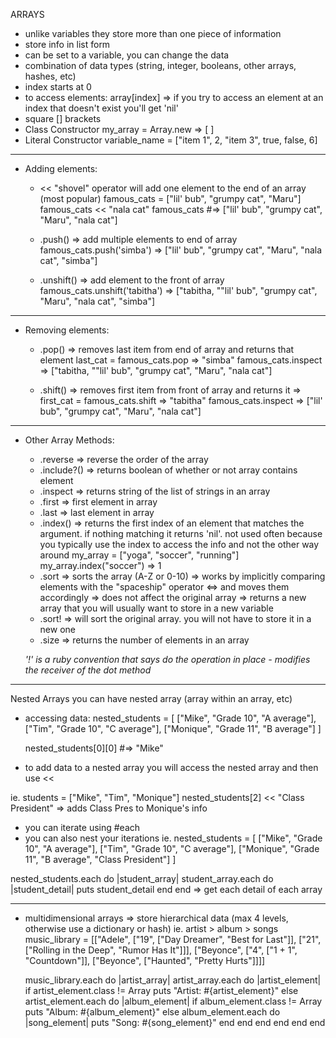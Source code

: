 ARRAYS

- unlike variables they store more than one piece of information
- store info in list form
- can be set to a variable, you can change the data
- combination of data types (string, integer, booleans, other arrays, hashes, etc)
- index starts at 0
- to access elements: array[index]
  => if you try to access an element at an index that doesn't exist you'll get 'nil'
- square [] brackets
- Class Constructor
  my_array = Array.new => [ ]
- Literal Constructor
  variable_name = ["item 1", 2, "item 3", true, false, 6]

----
- Adding elements:
  + << "shovel" operator will add one element to the end of an array (most popular)
    famous_cats = ["lil' bub", "grumpy cat", "Maru"]
    famous_cats << "nala cat"
    famous_cats #=> ["lil' bub", "grumpy cat", "Maru", "nala cat"]

  + .push() => add multiple elements to end of array
    famous_cats.push('simba')
      => ["lil' bub", "grumpy cat", "Maru", "nala cat", "simba"]

  + .unshift() => add element to the front of array
    famous_cats.unshift('tabitha')
      => ["tabitha, ""lil' bub", "grumpy cat", "Maru", "nala cat", "simba"]
---
- Removing elements:
  + .pop() => removes last item from end of array and returns that element
    last_cat = famous_cats.pop => "simba"
    famous_cats.inspect => ["tabitha, ""lil' bub", "grumpy cat", "Maru", "nala cat"]

  + .shift() => removes first item from front of array and returns it
    => first_cat = famous_cats.shift => "tabitha"
    famous_cats.inspect => ["lil' bub", "grumpy cat", "Maru", "nala cat"]
----
- Other Array Methods:
  + .reverse => reverse the order of the array
  + .include?() => returns boolean of whether or not array contains element
  + .inspect => returns string of the list of strings in an array
  + .first => first element in array
  + .last => last element in array
  + .index() => returns the first index of an element that matches the argument. if nothing matching it returns 'nil'. not used often because you typically use the index to access the info and not the other way around
    my_array = ["yoga", "soccer", "running"]
    my_array.index("soccer") => 1
  + .sort => sorts the array (A-Z or 0-10)
    => works by implicitly comparing elements with the "spaceship" operator <=> and moves them accordingly
    => does not affect the original array
    => returns a new array that you will usually want to store in a new variable
  + .sort! => will sort the original array. you will not have to store it in a new one
  + .size => returns the number of elements in an array 

  *'!' is a ruby convention that says do the operation in place - modifies the receiver of the dot method*
----

Nested Arrays
you can have nested array (array within an array, etc)
  - accessing data:
      nested_students = [
        ["Mike", "Grade 10", "A average"],
        ["Tim", "Grade 10", "C average"],
        ["Monique", "Grade 11", "B average"]
        ]

      nested_students[0][0] #=> "Mike"
- to add data to a nested array you will access the nested array and then use <<

ie.
students = ["Mike", "Tim", "Monique"]
nested_students[2] << "Class President"
  => adds Class Pres to Monique's info
- you can iterate using #each
- you can also nest your iterations
ie.
nested_students = [
["Mike", "Grade 10", "A average"],
["Tim", "Grade 10", "C average"],
["Monique", "Grade 11", "B average", "Class President"]
]

nested_students.each do |student_array|
  student_array.each do |student_detail|
    puts student_detail
  end
end
=> get each detail of each array

----
- multidimensional arrays => store hierarchical data (max 4 levels, otherwise use a dictionary or hash)
ie. artist > album > songs
music_library = [["Adele", ["19", ["Day Dreamer", "Best for Last"]],
  ["21", ["Rolling in the Deep", "Rumor Has It"]]],
  ["Beyonce", ["4", ["1 + 1", "Countdown"]],
  ["Beyonce", ["Haunted", "Pretty Hurts"]]]]

  music_library.each do |artist_array|
    artist_array.each do |artist_element|
      if artist_element.class != Array
        puts "Artist: #{artist_element}"
      else
        artist_element.each do |album_element|
          if album_element.class != Array
            puts "Album: #{album_element}"
          else
            album_element.each do |song_element|
              puts "Song: #{song_element}"
            end
          end
        end
      end
    end
  end
